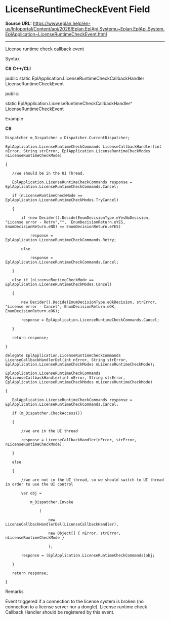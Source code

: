 # LicenseRuntimeCheckEvent Field

**Source URL:** https://www.eplan.help/en-us/Infoportal/Content/api/2026/Eplan.EplApi.Systemu~Eplan.EplApi.System.EplApplication~LicenseRuntimeCheckEvent.html

---

License runtime check callback event

Syntax

**C#**
**C++/CLI**


public static EplApplication.LicenseRuntimeCheckCallbackHandler LicenseRuntimeCheckEvent

public:

static EplApplication.LicenseRuntimeCheckCallbackHandler^ LicenseRuntimeCheckEvent


Example

**C#**

```
Dispatcher m_Dispatcher = Dispatcher.CurrentDispatcher;       

EplApplication.LicenseRuntimeCheckCommands LicenseCallbackHandler(int nError, String strError, EplApplication.LicenseRuntimeCheckModes nLicenseRuntimeCheckMode)

{

   //we should be in the UI Thread.

   EplApplication.LicenseRuntimeCheckCommands response = EplApplication.LicenseRuntimeCheckCommands.Cancel;

   if (nLicenseRuntimeCheckMode == EplApplication.LicenseRuntimeCheckModes.TryCancel)

   {

       if (new Decider().Decide(EnumDecisionType.eYesNoDecision, "License error - Retry","",  EnumDecisionReturn.eYES, EnumDecisionReturn.eNO) == EnumDecisionReturn.eYES)

           response = EplApplication.LicenseRuntimeCheckCommands.Retry;

       else

           response = EplApplication.LicenseRuntimeCheckCommands.Cancel;

   }

   else if (nLicenseRuntimeCheckMode == EplApplication.LicenseRuntimeCheckModes.Cancel)

   {

       new Decider().Decide(EnumDecisionType.eOkDecision, strError, "License error - Cancel", EnumDecisionReturn.eOK, EnumDecisionReturn.eOK);

       response = EplApplication.LicenseRuntimeCheckCommands.Cancel;

   }

   return response;

}

delegate EplApplication.LicenseRuntimeCheckCommands LicenseCallbackHandlerDel(int nError, String strError, EplApplication.LicenseRuntimeCheckModes nLicenseRuntimeCheckMode);

EplApplication.LicenseRuntimeCheckCommands MyLicenseCallbackHandler(int nError, String strError, EplApplication.LicenseRuntimeCheckModes nLicenseRuntimeCheckMode)

{

   EplApplication.LicenseRuntimeCheckCommands response = EplApplication.LicenseRuntimeCheckCommands.Cancel;

   if (m_Dispatcher.CheckAccess())

   {

       //we are in the UI thread

       response = LicenseCallbackHandler(nError, strError, nLicenseRuntimeCheckMode);

   }

   else

   {

       //we are not in the UI thread, so we should switch to UI thread in order to use the UI control

       var obj = 

           m_Dispatcher.Invoke

               (                           

                   new LicenseCallbackHandlerDel(LicenseCallbackHandler),

                   new Object[] { nError, strError, nLicenseRuntimeCheckMode }

                   );

       response = (EplApplication.LicenseRuntimeCheckCommands)obj;

   }

   return response;

}
```

Remarks

Event triggered if a connection to the license system is broken (no connection to a license server nor a dongle). License runtime check Callback Handler should be registered by this event.
